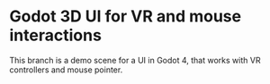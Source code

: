 # Godot 3D UI for VR and mouse interactions

This branch is a demo scene for a UI in Godot 4, that works with VR controllers and mouse pointer.
